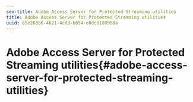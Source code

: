 ```yaml
---
seo-title: Adobe Access Server for Protected Streaming utilities
title: Adobe Access Server for Protected Streaming utilities
uuid: 85e268b6-4621-4cdd-b654-e8dcd180958a
---
```


# Adobe Access Server for Protected Streaming utilities{#adobe-access-server-for-protected-streaming-utilities}

